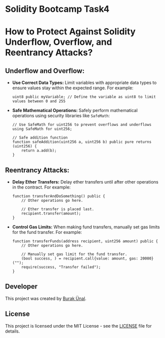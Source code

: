 # Solidity Bootcamp Task4

# How to Protect Against Solidity Underflow, Overflow, and Reentrancy Attacks?

## Underflow and Overflow:

- **Use Correct Data Types:** Limit variables with appropriate data types to ensure values stay within the expected range. For example:
    ```
    uint8 public myVariable; // Define the variable as uint8 to limit values between 0 and 255
    ```
- **Safe Mathematical Operations:** Safely perform mathematical operations using security libraries like `SafeMath`:
    ```
    // Use SafeMath for uint256 to prevent overflows and underflows
    using SafeMath for uint256;
    
    // Safe addition function
    function safeAddition(uint256 a, uint256 b) public pure returns (uint256) {
        return a.add(b);
    }
    ```

## Reentrancy Attacks:

- **Delay Ether Transfers:** Delay ether transfers until after other operations in the contract. For example:
    ```
    function transferAndDoSomething() public {
        // Other operations go here.

        // Ether transfer is placed last.
        recipient.transfer(amount);
    }
    ```
- **Control Gas Limits:** When making fund transfers, manually set gas limits for the fund transfer. For example:
    ```
    function transferFunds(address recipient, uint256 amount) public {
        // Other operations go here.

        // Manually set gas limit for the fund transfer.
        (bool success, ) = recipient.call{value: amount, gas: 20000}("");
        require(success, "Transfer failed");
    }
    ```

## Developer

This project was created by [Burak Ünal](https://linktr.ee/burakunal28).

## License

This project is licensed under the MIT License - see the [LICENSE](LICENSE) file for details.
